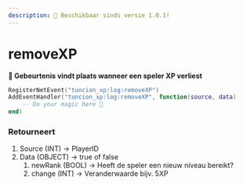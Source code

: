 ```yaml
---
description: 🔧 Beschikbaar sinds versie 1.0.1!
---
```


# removeXP

**📢 Gebeurtenis vindt plaats wanneer een speler XP verliest**

```lua
RegisterNetEvent("tuncion_xp:log:removeXP")
AddEventHandler("tuncion_xp:log:removeXP", function(source, data)
    -- Do your magic here 💫
end)
```

### Retourneert

1. Source <span className="color-blue">(INT)</span> <span className="color-orange">-> PlayerID</span>
2. Data <span className="color-blue">(OBJECT)</span> <span className="color-orange">-> true of false</span>
   1. newRank <span className="color-blue">(BOOL)</span> <span className="color-orange">-> Heeft de speler een nieuw niveau bereikt?</span>
   2. change <span className="color-blue">(INT)</span> <span className="color-orange">-> Veranderwaarde bijv. 5XP</span>